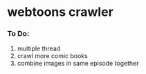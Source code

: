 # webtoons crawler 

### To Do:
1. multiple thread 
2. crawl more comic books
3. combine images in same episode together